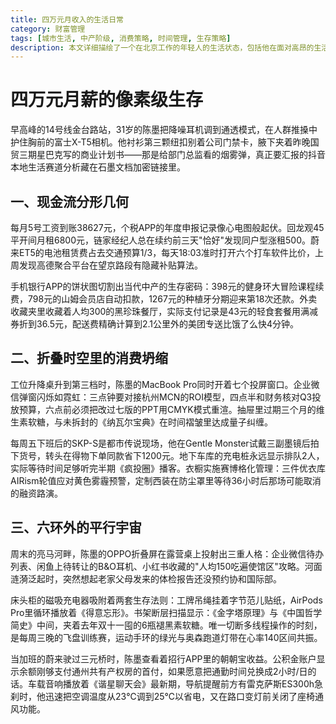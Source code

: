 ```yaml
---
title: 四万元月收入的生活日常
category: 财富管理
tags: [城市生活, 中产阶级, 消费策略, 时间管理, 生存策略]
description: 本文详细描绘了一个在北京工作的年轻人的生活状态，包括他在面对高昂的生活成本时如何进行预算分配，利用业余时间进行自我提升，以及采取哪些措施来维护个人健康和心理平衡。文章不仅反映了个人在大城市中的奋斗历程，也体现了对于更优质生活的不懈追求，同时也为其他处于相似情况的年轻人提供了实用的参考建议。通过展示陈墨的具体做法，如智能设备的应用、健康管理的方法等，为读者提供了关于如何在繁忙的工作与生活中找到平衡点的启示。此外，还强调了灵活应对突发状况的重要性，确保生活质量不受影响。
---
```

# 四万元月薪的像素级生存
 
 早高峰的14号线金台路站，31岁的陈墨把降噪耳机调到通透模式，在人群推搡中护住胸前的富士X-T5相机。他衬衫第三颗纽扣别着公司门禁卡，腋下夹着昨晚国贸三期星巴克写的商业计划书——那是给部门总监看的烟雾弹，真正要汇报的抖音本地生活赛道分析藏在石墨文档加密链接里。
 
## 一、现金流分形几何
 
 每月5号工资到账38627元，个税APP的年度申报记录像心电图般起伏。回龙观45平开间月租6800元，链家经纪人总在续约前三天"恰好"发现同户型涨租500。蔚来ET5的电池租赁费占去交通预算1/3，每天18:03准时打开六个打车软件比价，上周发现高德聚合平台在望京路段有隐藏补贴算法。
 
 手机银行APP的饼状图切割出当代中产的生存密码：398元的健身环大冒险课程续费，798元的山姆会员店自动扣款，1267元的种植牙分期迎来第18次还款。外卖收藏夹里收藏着人均300的黑珍珠餐厅，实际支付记录是43元的轻食套餐用满减券折到36.5元，配送费精确计算到2.1公里外的美团专送比饿了么快4分钟。
 
## 二、折叠时空里的消费坍缩
 
 工位升降桌升到第三档时，陈墨的MacBook Pro同时开着七个投屏窗口。企业微信弹窗闪烁如霓虹：三点钟要对接杭州MCN的ROI模型，四点半和财务核对Q3投放预算，六点前必须把改过七版的PPT用CMYK模式重渲。抽屉里过期三个月的维生素软糖，与未拆封的《纳瓦尔宝典》在时间褶皱里达成量子纠缠。
 
 每周五下班后的SKP-S是都市传说现场，他在Gentle Monster试戴三副墨镜后拍下货号，转头在得物下单同款省下1200元。地下车库的充电桩永远显示排队2人，实际等待时间足够听完半期《疯投圈》播客。衣橱实施赛博格化管理：三件优衣库AIRism轮值应对黄色雾霾预警，定制西装在防尘罩里等待36小时后那场可能取消的融资路演。
 
## 三、六环外的平行宇宙
 
 周末的亮马河畔，陈墨的OPPO折叠屏在露营桌上投射出三重人格：企业微信待办列表、闲鱼上待转让的B&O耳机、小红书收藏的"人均150吃遍使馆区"攻略。河面涟漪泛起时，突然想起老家父母发来的体检报告还没预约协和国际部。
 
 床头柜的磁吸充电器吸附着两套生存法则：工牌吊绳挂着字节范儿贴纸，AirPods Pro里循环播放着《得意忘形》。书架断层扫描显示：《金字塔原理》与《中国哲学简史》中间，夹着去年双十一囤的6瓶褪黑素软糖。唯一切断多线程操作的时刻，是每周三晚的飞盘训练赛，运动手环的绿光与奥森跑道灯带在心率140区间共振。
 
 当加班的蔚来驶过三元桥时，陈墨查看着招行APP里的朝朝宝收益。公积金账户显示余额刚够支付通州共有产权房的首付，如果愿意把通勤时间兑换成2小时/日的话。车载音响播放着《谐星聊天会》最新期，导航提醒前方有雷克萨斯ES300h急刹时，他迅速把空调温度从23℃调到25℃以省电，又在路口变灯前关闭了座椅通风功能。